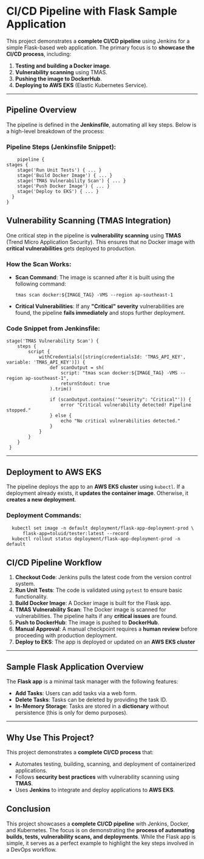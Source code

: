 # **CI/CD Pipeline with Flask Sample Application**


This project demonstrates a **complete CI/CD pipeline** using Jenkins for a simple Flask-based web application. The primary focus is to **showcase the CI/CD process**, including:

1. **Testing and building a Docker image**.  
2. **Vulnerability scanning** using TMAS.  
3. **Pushing the image to DockerHub**.  
4. **Deploying to AWS EKS** (Elastic Kubernetes Service).


* * *

**Pipeline Overview**
---------------------



The pipeline is defined in the **Jenkinsfile**, automating all key steps. Below is a high-level breakdown of the process:

### **Pipeline Steps (Jenkinsfile Snippet):**

        pipeline {
    stages {
        stage('Run Unit Tests') { ... }
        stage('Build Docker Image') { ... }
        stage('TMAS Vulnerability Scan') { ... }
        stage('Push Docker Image') { ... }
        stage('Deploy to EKS') { ... }
      }
    }
    
**Vulnerability Scanning (TMAS Integration)**
---------------------------------------------


One critical step in the pipeline is **vulnerability scanning** using **TMAS** (Trend Micro Application Security). This ensures that no Docker image with **critical vulnerabilities** gets deployed to production.

### **How the Scan Works:**

*   **Scan Command**: The image is scanned after it is built using the following command:

        tmas scan docker:${IMAGE_TAG} -VMS --region ap-southeast-1

*   **Critical Vulnerabilities**: If any **"Critical" severity** vulnerabilities are found, the pipeline **fails immediately** and stops further deployment.
    

### **Code Snippet from Jenkinsfile:**

    stage('TMAS Vulnerability Scan') {
        steps {
            script {
                withCredentials([string(credentialsId: 'TMAS_API_KEY', variable: 'TMAS_API_KEY')]) {
                    def scanOutput = sh(
                        script: "tmas scan docker:${IMAGE_TAG} -VMS --region ap-southeast-1",
                        returnStdout: true
                    ).trim()
    
                    if (scanOutput.contains('"severity": "Critical"')) {
                        error "Critical vulnerability detected! Pipeline stopped."
                    } else {
                        echo "No critical vulnerabilities detected."
                    }
                }
            }
        }
     }
* * *

**Deployment to AWS EKS**
-------------------------



The pipeline deploys the app to an **AWS EKS cluster** using `kubectl`. If a deployment already exists, it **updates the container image**. Otherwise, it **creates a new deployment**.

### **Deployment Commands:**
      kubectl set image -n default deployment/flask-app-deployment-prod \
          flask-app=toluid/tester:latest --record
      kubectl rollout status deployment/flask-app-deployment-prod -n default

**CI/CD Pipeline Workflow**
---------------------------


1.  **Checkout Code**: Jenkins pulls the latest code from the version control system.
2.  **Run Unit Tests**: The code is validated using `pytest` to ensure basic functionality.
3.  **Build Docker Image**: A Docker image is built for the Flask app.
4.  **TMAS Vulnerability Scan**: The Docker image is scanned for vulnerabilities. The pipeline halts if any **critical issues** are found.
5.  **Push to DockerHub**: The image is pushed to **DockerHub**.
6.  **Manual Approval**: A manual checkpoint requires a **human review** before proceeding with production deployment.
7.  **Deploy to EKS**: The app is deployed or updated on an **AWS EKS cluster**

* * *



**Sample Flask Application Overview**
-------------------------------------



The **Flask app** is a minimal task manager with the following features:

*   **Add Tasks**: Users can add tasks via a web form.
*   **Delete Tasks**: Tasks can be deleted by providing the task ID.
*   **In-Memory Storage**: Tasks are stored in a **dictionary** without persistence (this is only for demo purposes).


---------------------------------------------------------------------------------------------------------------------------------------------------------

**Why Use This Project?**
-------------------------



This project demonstrates a **complete CI/CD process** that:

*   Automates testing, building, scanning, and deployment of containerized applications.
*   Follows **security best practices** with vulnerability scanning using **TMAS**.
*   Uses **Jenkins** to integrate and deploy applications to **AWS EKS**.

**Conclusion**
--------------


This project showcases a **complete CI/CD pipeline** with Jenkins, Docker, and Kubernetes. The focus is on demonstrating the **process of automating builds, tests, vulnerability scans, and deployments**. While the Flask app is simple, it serves as a perfect example to highlight the key steps involved in a DevOps workflow.
  

